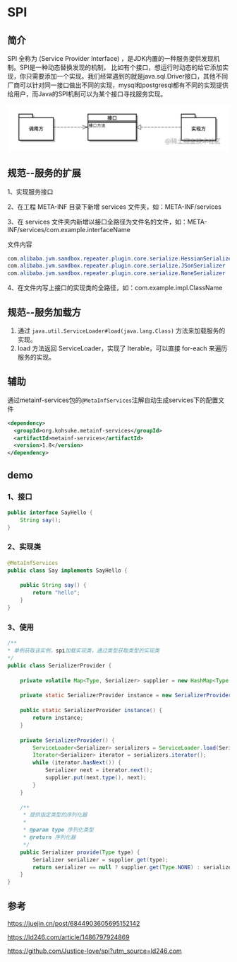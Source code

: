 # SPI

## 简介

SPI 全称为 (Service Provider Interface) ，是JDK内置的一种服务提供发现机制。SPI是一种动态替换发现的机制， 比如有个接口，想运行时动态的给它添加实现，你只需要添加一个实现。我们经常遇到的就是java.sql.Driver接口，其他不同厂商可以针对同一接口做出不同的实现，mysql和postgresql都有不同的实现提供给用户，而Java的SPI机制可以为某个接口寻找服务实现。

![image-20211206202424163](./image-20211206202424163.png)

## 规范--服务的扩展

1、实现服务接口

2、在工程 META-INF 目录下新增 services 文件夹，如：META-INF/services

3、在 services 文件夹内新增以接口全路径为文件名的文件，如：META-INF/services/com.example.interfaceName

文件内容 

```java
com.alibaba.jvm.sandbox.repeater.plugin.core.serialize.HessianSerializer
com.alibaba.jvm.sandbox.repeater.plugin.core.serialize.JSonSerializer
com.alibaba.jvm.sandbox.repeater.plugin.core.serialize.NoneSerializer
```

4、在文件内写上接口的实现类的全路径，如：com.example.impl.ClassName

## 规范--服务加载方

1. 通过 `java.util.ServiceLoader#load(java.lang.Class)` 方法来加载服务的实现。
2. load 方法返回 ServiceLoader，实现了 Iterable，可以直接 for-each 来遍历服务的实现。

## 辅助

通过metainf-services包的`@MetaInfServices`注解自动生成services下的配置文件

```xml
<dependency>
  <groupId>org.kohsuke.metainf-services</groupId>
  <artifactId>metainf-services</artifactId>
  <version>1.8</version>
</dependency>
```

## demo

### 1、接口

```java
public interface SayHello {
    String say();
}

```

### 2、实现类

```java
@MetaInfServices
public class Say implements SayHello {

    public String say() {
        return "hello";
    }
}
```

### 3、使用

```java
/**
* 单例获取该实例，spi加载实现类，通过类型获取类型的实现类
*/
public class SerializerProvider {

    private volatile Map<Type, Serializer> supplier = new HashMap<Type, Serializer>();

    private static SerializerProvider instance = new SerializerProvider();

    public static SerializerProvider instance() {
        return instance;
    }

    private SerializerProvider() {
        ServiceLoader<Serializer> serializers = ServiceLoader.load(Serializer.class, this.getClass().getClassLoader());
        Iterator<Serializer> iterator = serializers.iterator();
        while (iterator.hasNext()) {
            Serializer next = iterator.next();
            supplier.put(next.type(), next);
        }
    }

    /**
     * 提供指定类型的序列化器
     *
     * @param type 序列化类型
     * @return 序列化器
     */
    public Serializer provide(Type type) {
        Serializer serializer = supplier.get(type);
        return serializer == null ? supplier.get(Type.NONE) : serializer;
    }
}

```





## 参考

https://juejin.cn/post/6844903605695152142

https://ld246.com/article/1486797924869

https://github.com/Justice-love/spi?utm_source=ld246.com